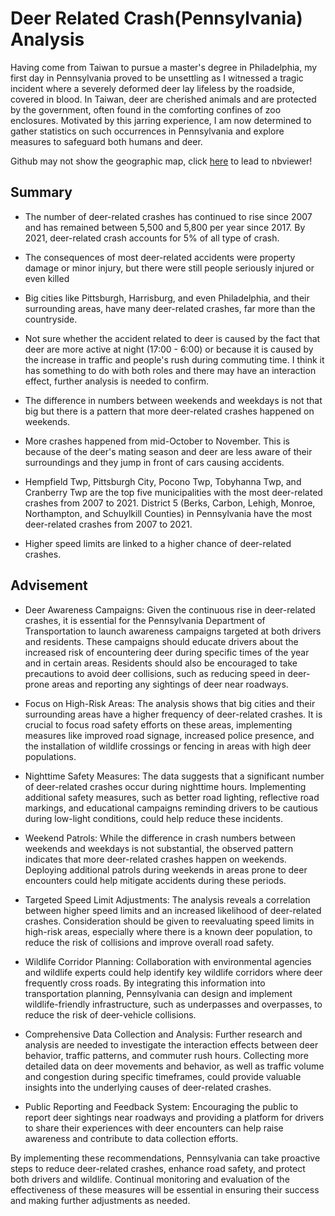 # Deer Related Crash(Pennsylvania) Analysis

Having come from Taiwan to pursue a master's degree in Philadelphia, my first day in Pennsylvania proved to be unsettling as I witnessed a tragic incident where a severely deformed deer lay lifeless by the roadside, covered in blood. In Taiwan, deer are cherished animals and are protected by the government, often found in the comforting confines of zoo enclosures. Motivated by this jarring experience, I am now determined to gather statistics on such occurrences in Pennsylvania and explore measures to safeguard both humans and deer.

Github may not show the geographic map, click [here](https://nbviewer.org/github/BluedreamV1B3/data-science-portfolio/blob/main/.ipnyb_checkpoints/Pennsylvania%20Deer%20Related%20Crash%20Analysis.ipynb) to lead to nbviewer!

## Summary 

* The number of deer-related crashes has continued to rise since 2007 and has remained between 5,500 and 5,800 per year since 2017. By 2021, deer-related crash accounts for 5% of all type of crash.

* The consequences of most deer-related accidents were property damage or minor injury, but there were still people seriously injured or even killed

* Big cities like Pittsburgh, Harrisburg, and even Philadelphia, and their surrounding areas, have many deer-related crashes, far more than the countryside.

* Not sure whether the accident related to deer is caused by the fact that deer are more active at night (17:00 - 6:00) or because it is caused by the increase in traffic and people's rush during commuting time. I think it has something to do with both roles and there may have an interaction effect, further analysis is needed to confirm. 

* The difference in numbers between weekends and weekdays is not that big but there is a pattern that more deer-related crashes happened on weekends.

* More crashes happened from mid-October to November. This is because of the deer's mating season and deer are less aware of their surroundings and they jump in front of cars causing accidents.

* Hempfield Twp, Pittsburgh City, Pocono Twp, Tobyhanna Twp, and Cranberry Twp are the top five municipalities with the most deer-related crashes from 2007 to 2021. District 5 (Berks, Carbon, Lehigh, Monroe, Northampton, and Schuylkill Counties) in Pennsylvania have the most deer-related crashes from 2007 to 2021. 

* Higher speed limits are linked to a higher chance of deer-related crashes.

## Advisement

* Deer Awareness Campaigns: Given the continuous rise in deer-related crashes, it is essential for the Pennsylvania Department of Transportation to launch awareness campaigns targeted at both drivers and residents. These campaigns should educate drivers about the increased risk of encountering deer during specific times of the year and in certain areas. Residents should also be encouraged to take precautions to avoid deer collisions, such as reducing speed in deer-prone areas and reporting any sightings of deer near roadways.

* Focus on High-Risk Areas: The analysis shows that big cities and their surrounding areas have a higher frequency of deer-related crashes. It is crucial to focus road safety efforts on these areas, implementing measures like improved road signage, increased police presence, and the installation of wildlife crossings or fencing in areas with high deer populations.

* Nighttime Safety Measures: The data suggests that a significant number of deer-related crashes occur during nighttime hours. Implementing additional safety measures, such as better road lighting, reflective road markings, and educational campaigns reminding drivers to be cautious during low-light conditions, could help reduce these incidents.

* Weekend Patrols: While the difference in crash numbers between weekends and weekdays is not substantial, the observed pattern indicates that more deer-related crashes happen on weekends. Deploying additional patrols during weekends in areas prone to deer encounters could help mitigate accidents during these periods.

* Targeted Speed Limit Adjustments: The analysis reveals a correlation between higher speed limits and an increased likelihood of deer-related crashes. Consideration should be given to reevaluating speed limits in high-risk areas, especially where there is a known deer population, to reduce the risk of collisions and improve overall road safety.

* Wildlife Corridor Planning: Collaboration with environmental agencies and wildlife experts could help identify key wildlife corridors where deer frequently cross roads. By integrating this information into transportation planning, Pennsylvania can design and implement wildlife-friendly infrastructure, such as underpasses and overpasses, to reduce the risk of deer-vehicle collisions.

* Comprehensive Data Collection and Analysis: Further research and analysis are needed to investigate the interaction effects between deer behavior, traffic patterns, and commuter rush hours. Collecting more detailed data on deer movements and behavior, as well as traffic volume and congestion during specific timeframes, could provide valuable insights into the underlying causes of deer-related crashes.

* Public Reporting and Feedback System: Encouraging the public to report deer sightings near roadways and providing a platform for drivers to share their experiences with deer encounters can help raise awareness and contribute to data collection efforts.

By implementing these recommendations, Pennsylvania can take proactive steps to reduce deer-related crashes, enhance road safety, and protect both drivers and wildlife. Continual monitoring and evaluation of the effectiveness of these measures will be essential in ensuring their success and making further adjustments as needed.
